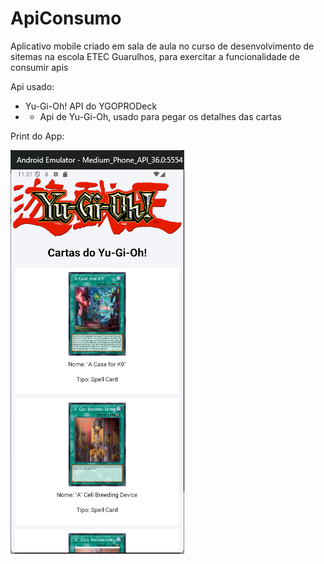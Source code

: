 # ApiConsumo

Aplicativo mobile criado em sala de aula no curso de desenvolvimento de sitemas na escola ETEC Guarulhos, para exercitar a funcionalidade de consumir apis

Api usado: 
- Yu-Gi-Oh! API do YGOPRODeck 
- - Api de Yu-Gi-Oh, usado para pegar os detalhes das cartas

Print do App:

![Print da home](assets/print_home.png)